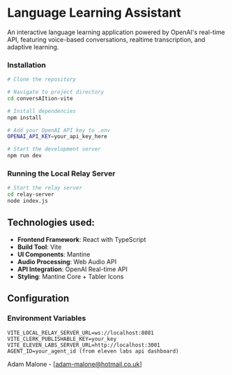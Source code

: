 # Language Learning Assistant

An interactive language learning application powered by OpenAI's real-time API, featuring voice-based conversations, realtime transcription, and adaptive learning.


### Installation
```bash
# Clone the repository

# Navigate to project directory
cd conversAItion-vite

# Install dependencies
npm install

# Add your OpenAI API key to .env
OPENAI_API_KEY=your_api_key_here

# Start the development server
npm run dev
```

### Running the Local Relay Server
```bash
# Start the relay server
cd relay-server
node index.js
```

## Technologies used:

- **Frontend Framework**: React with TypeScript
- **Build Tool**: Vite
- **UI Components**: Mantine
- **Audio Processing**: Web Audio API
- **API Integration**: OpenAI Real-time API
- **Styling**: Mantine Core + Tabler Icons


## Configuration

### Environment Variables
```env
VITE_LOCAL_RELAY_SERVER_URL=ws://localhost:8081
VITE_CLERK_PUBLISHABLE_KEY=your_key
VITE_ELEVEN_LABS_SERVER_URL=http://localhost:3001
AGENT_ID=your_agent_id (from eleven labs api dashboard)
```

Adam Malone - [adam-malone@hotmail.co.uk]
